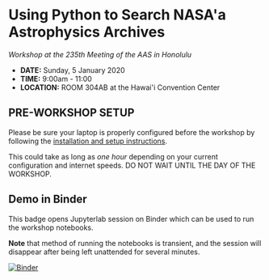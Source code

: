 Using Python to Search NASA'a Astrophysics Archives
===================================================
*Workshop at the 235th Meeting of the AAS in Honolulu*

* **DATE:** Sunday, 5 January 2020
* **TIME:** 9:00am - 11:00
* **LOCATION:** ROOM 304AB at the Hawai'i Convention Center

## PRE-WORKSHOP SETUP

Please be sure your laptop is properly configured before the workshop by following the
[installation and setup instructions](00-SETUP.md).

This could take as long as *one hour* depending on your current configuration and internet speeds.
DO NOT WAIT UNTIL THE DAY OF THE WORKSHOP.

## Demo in Binder

This badge opens Jupyterlab session on Binder which can be used to run the workshop notebooks.

**Note** that method of running the notebooks is transient, and the session will disappear after
being left unattended for several minutes.

[![Binder](https://mybinder.org/badge_logo.svg)](https://mybinder.org/v2/gh/NASA-NAVO/aas_workshop_2020_winter/master?urlpath=lab)